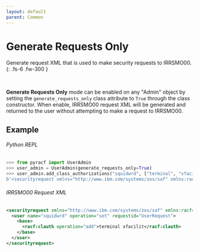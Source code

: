 ```yaml
---
layout: default
parent: Common
---
```


# Generate Requests Only

Generate request XML that is used to make security requests to IRRSMO00.
{: .fs-6 .fw-300 }

&nbsp;

**Generate Requests Only** mode can be enabled on any "Admin" object by setting the `generate_requests_only` class attribute to `True` through the class constructor. When enable, IRRSMO00 request XML will be generated and returned to the user without attempting to make a request to IRRSMO00.

## Example

###### Python REPL
```python
>>> from pyracf import UserAdmin
>>> user_admin = UserAdmin(generate_requests_only=True)
>>> user_admin.add_class_authorizations("squidwrd", ["terminal", "xfacilit"])
b'<securityrequest xmlns="http://www.ibm.com/systems/zos/saf" xmlns:racf="http://www.ibm.com/systems/zos/racf"><user name="squidwrd" operation="set" requestid="UserRequest"><base><racf:clauth operation="add">terminal xfacilit</racf:clauth></base></user></securityrequest>'
```

###### IRRSMO00 Request XML
```xml
<securityrequest xmlns="http://www.ibm.com/systems/zos/saf" xmlns:racf="http://www.ibm.com/systems/zos/racf">
  <user name="squidwrd" operation="set" requestid="UserRequest">
    <base>
      <racf:clauth operation="add">terminal xfacilit</racf:clauth>
    </base>
  </user>
</securityrequest>
```
